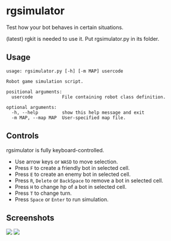rgsimulator
===========

Test how your bot behaves in certain situations. 

(latest) rgkit is needed to use it. Put rgsimulator.py in its folder. 

Usage
----

    
    usage: rgsimulator.py [-h] [-m MAP] usercode
    
    Robot game simulation script.

    positional arguments:
      usercode           File containing robot class definition.
    
    optional arguments:
      -h, --help         show this help message and exit
      -m MAP, --map MAP  User-specified map file.

Controls
----

rgsimulator is fully keyboard-controlled.

* Use arrow keys or `WASD` to move selection.
* Press `F` to create a friendly bot in selected cell. 
* Press `E` to create an enemy bot in selected cell. 
* Press `R`, `Delete` or `BackSpace` to remove a bot in selected cell. 
* Press `H` to change hp of a bot in selected cell. 
* Press `T` to change turn. 
* Press `Space` or `Enter` to run simulation. 

Screenshots
----

![](http://i.imgur.com/SNT2dUN.png)
![](http://i.imgur.com/RN8KntI.png)

